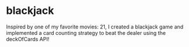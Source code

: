 # blackjack
Inspired by one of my favorite movies: 21, I created a blackjack game and implemented a card counting strategy to beat the dealer using the deckOfCards API!
